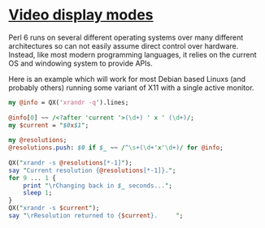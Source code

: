 [1]: https://rosettacode.org/wiki/Video_display_modes

# [Video display modes][1]

Perl 6 runs on several different operating systems over many different architectures so can not easily assume direct control over hardware. Instead, like most modern programming languages, it relies on the current OS and windowing system to provide APIs.



Here is an example which will work for most Debian based Linuxs (and probably others) running some variant of X11 with a single active monitor.

```perl
my @info = QX('xrandr -q').lines;
 
@info[0] ~~ /<?after 'current '>(\d+) ' x ' (\d+)/;
my $current = "$0x$1";
 
my @resolutions;
@resolutions.push: $0 if $_ ~~ /^\s+(\d+'x'\d+)/ for @info;
 
QX("xrandr -s @resolutions[*-1]");
say "Current resolution {@resolutions[*-1]}.";
for 9 ... 1 {
    print "\rChanging back in $_ seconds...";
    sleep 1;
}
QX("xrandr -s $current");
say "\rResolution returned to {$current}.     ";
```